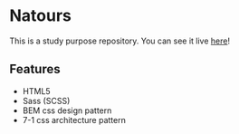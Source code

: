 # Natours
This is a study purpose repository. You can see it live [here]()!

## Features

- HTML5
- Sass (SCSS)
- BEM css design pattern
- 7-1 css architecture pattern
